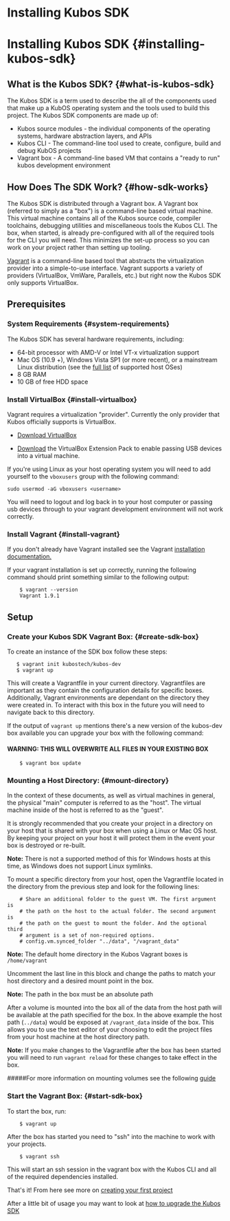 # Installing Kubos SDK
# Installing Kubos SDK {#installing-kubos-sdk}

## What is the Kubos SDK? {#what-is-kubos-sdk}

The Kubos SDK is a term used to describe the all of the components used that make up a KubOS operating system and the tools used to build this project.
The Kubos SDK components are made up of:

 * Kubos source modules - the individual components of the operating systems, hardware abstraction layers, and APIs
 * Kubos CLI - The command-line tool used to create, configure, build and debug KubOS projects
 * Vagrant box - A command-line based VM that contains a "ready to run" kubos development environment


## How Does The SDK Work? {#how-sdk-works}

The Kubos SDK is distributed through a Vagrant box. A Vagrant box (referred to simply as a "box") is a command-line based virtual machine. This virtual machine contains all of the Kubos source code, compiler toolchains,
debugging utilities and miscellaneous tools the Kubos CLI. The box, when started, is already pre-configured with all of the required tools for the CLI you will need. This minimizes the set-up process
so you can work on your project rather than setting up tooling.

[Vagrant](https://www.vagrantup.com/docs/) is a command-line based tool that abstracts the virtualization provider into a simple-to-use interface. Vagrant supports a variety of providers (VirtualBox, VmWare, Parallels, etc.) but
right now the Kubos SDK only supports VirtualBox.


## Prerequisites

### System Requirements {#system-requirements}

The Kubos SDK has several hardware requirements, including:

* 64-bit processor with AMD-V or Intel VT-x virtualization support
* Mac OS (10.9 +), Windows Vista SP1 (or more recent), or a mainstream Linux distribution (see the [full list](https://www.virtualbox.org/manual/ch01.html#hostossupport) of supported host OSes)
* 8 GB RAM
* 10 GB of free HDD space

### Install VirtualBox {#install-virtualbox}

Vagrant requires a virtualization "provider". Currently the only provider that Kubos officially supports is VirtualBox.

 * [Download VirtualBox](https://www.virtualbox.org/wiki/Downloads)

 * [Download](https://www.virtualbox.org/wiki/Downloads) the VirtualBox Extension Pack to enable passing USB devices into a virtual machine.

If you're using Linux as your host operating system you will need to add yourself to the `vboxusers` group with the following command:

    sudo usermod -aG vboxusers <username>

You will need to logout and log back in to your host computer or passing usb devices through to your vagrant development environment will not work correctly.

### Install Vagrant {#install-vagrant}

If you don't already have Vagrant installed see the Vagrant [installation documentation.](https://www.vagrantup.com/docs/installation)

If your vagrant installation is set up correctly, running the following command should print something similar to the following output:

        $ vagrant --version
        Vagrant 1.9.1 

## Setup

### Create your Kubos SDK Vagrant Box: {#create-sdk-box}

To create an instance of the SDK box follow these steps:

       $ vagrant init kubostech/kubos-dev
       $ vagrant up

This will create a Vagrantfile in your current directory. Vagrantfiles are important as they contain the configuration details for specific boxes. Additionally, Vagrant environments are dependant on the directory they were created in. To interact with this box in the future you will need to navigate back to this directory.

If the output of `vagrant up` mentions there's a new version of the kubos-dev box available you can upgrade your box with the following command:

#### WARNING: THIS WILL OVERWRITE ALL FILES IN YOUR EXISTING BOX

        $ vagrant box update



### Mounting a Host Directory: {#mount-directory}

In the context of these documents, as well as virtual machines in general, the physical "main" computer is referred to as the "host". The virtual machine inside of the host is referred to as the "guest".

It is strongly recommended that you create your project in a directory on your host that is shared with your box when using a Linux or Mac OS host. By keeping your project on your host it will protect them in the event your box is destroyed or re-built.

**Note:** There is not a supported method of this for Windows hosts at this time, as Windows does not support Linux symlinks.

To mount a specific directory from your host, open the Vagrantfile located in the directory from the previous step and look for the following lines:

        # Share an additional folder to the guest VM. The first argument is
        # the path on the host to the actual folder. The second argument is
        # the path on the guest to mount the folder. And the optional third
        # argument is a set of non-required options.
        # config.vm.synced_folder "../data", "/vagrant_data"

**Note:** The default home directory in the Kubos Vagrant boxes is `/home/vagrant`

Uncomment the last line in this block and change the paths to match your host directory and a desired mount point in the box. 

**Note:** The path in the box must be an absolute path

After a volume is mounted into the box all of the data from the host path will be available at the path specified for the box. In the above example the host path (`../data`) would be exposed at `/vagrant_data` inside of the box.
This allows you to use the text editor of your choosing to edit the project files from your host machine at the host directory path.

**Note:** If you make changes to the Vagrantfile after the box has been started you will need to run `vagrant reload` for these changes to take effect in the box.

#####For more information on mounting volumes see the following [guide](https://www.vagrantup.com/docs/synced-folders/basic_usage.html)

### Start the Vagrant Box: {#start-sdk-box}

To start the box, run:

        $ vagrant up

After the box has started you need to "ssh" into the machine to work with your projects.

        $ vagrant ssh

This will start an ssh session in the vagrant box with the Kubos CLI and all of the required dependencies installed.

That's it! From here see more on [creating your first project](docs/first-project.md)

After a little bit of usage you may want to look at [how to upgrade the Kubos SDK](docs/sdk-upgrading.md)
